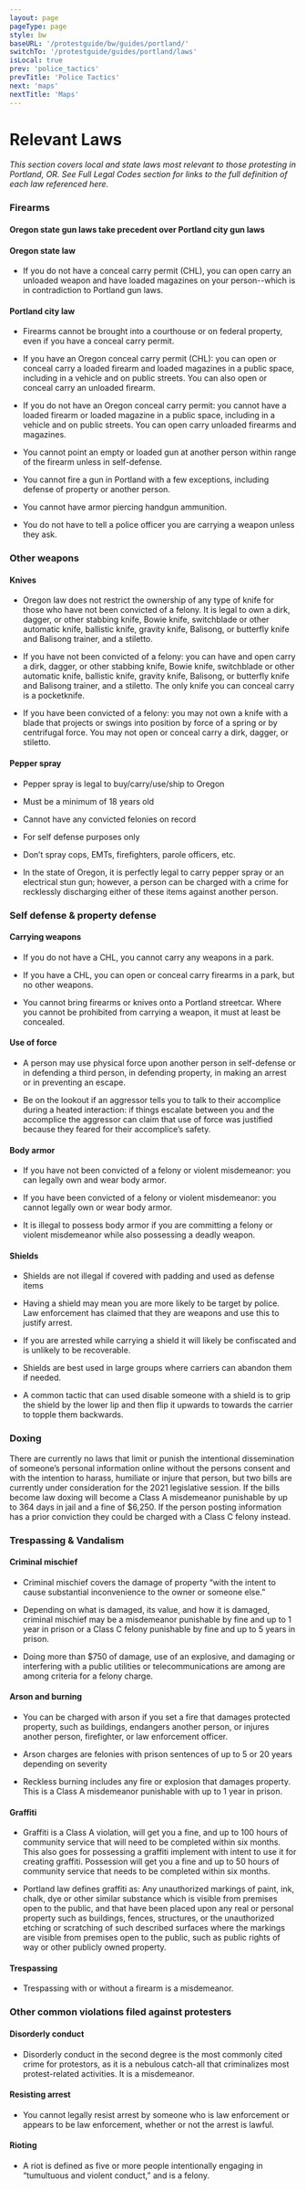 ```yaml
---
layout: page
pageType: page
style: bw
baseURL: '/protestguide/bw/guides/portland/'
switchTo: '/protestguide/guides/portland/laws'
isLocal: true
prev: 'police_tactics'
prevTitle: 'Police Tactics'
next: 'maps'
nextTitle: 'Maps'
---
```


# Relevant Laws

_This section covers local and state laws most relevant to those protesting in Portland, OR. See Full Legal Codes section for links to the full definition of each law referenced here._

### Firearms

#### **Oregon state gun laws take precedent over Portland city gun laws**

#### Oregon state law

- If you do not have a conceal carry permit (CHL), you can open carry an unloaded weapon and have loaded magazines on your person--which is in contradiction to Portland gun laws.

#### Portland city law

- Firearms cannot be brought into a courthouse or on federal property, even if you have a conceal carry permit.

- If you have an Oregon conceal carry permit (CHL): you can open or conceal carry a loaded firearm and loaded magazines in a public space, including in a vehicle and on public streets. You can also open or conceal carry an unloaded firearm.

- If you do not have an Oregon conceal carry permit: you cannot have a loaded firearm or loaded magazine in a public space, including in a vehicle and on public streets. You can open carry unloaded firearms and magazines.

- You cannot point an empty or loaded gun at another person within range of the firearm unless in self-defense.

- You cannot fire a gun in Portland with a few exceptions, including defense of property or another person.

- You cannot have armor piercing handgun ammunition.

- You do not have to tell a police officer you are carrying a weapon unless they ask.

### Other weapons

#### Knives

-  Oregon law does not restrict the ownership of any type of knife for those who have not been convicted of a felony. It is legal to own a dirk, dagger, or other stabbing knife, Bowie knife, switchblade or other automatic knife, ballistic knife, gravity knife, Balisong, or butterfly knife and Balisong trainer, and a stiletto.

- If you have not been convicted of a felony: you can have and open carry a dirk, dagger, or other stabbing knife, Bowie knife, switchblade or other automatic knife, ballistic knife, gravity knife, Balisong, or butterfly knife and Balisong trainer, and a stiletto. The only knife you can conceal carry is a pocketknife.

- If you have been convicted of a felony: you may not own a knife with a blade that projects or swings into position by force of a spring or by centrifugal force. You may not open or conceal carry a dirk, dagger, or stiletto. 

#### Pepper spray

- Pepper spray is legal to buy/carry/use/ship to Oregon

- Must be a minimum of 18 years old

- Cannot have any convicted felonies on record

- For self defense purposes only

- Don’t spray cops, EMTs, firefighters, parole officers, etc.

- In the state of Oregon, it is perfectly legal to carry pepper spray or an electrical stun gun; however, a person can be charged with a crime for recklessly discharging either of these items against another person.

### Self defense & property defense

#### Carrying weapons

- If you do not have a CHL, you cannot carry any weapons in a park.

- If you have a CHL, you can open or conceal carry firearms in a park, but no other weapons.

- You cannot bring firearms or knives onto a Portland streetcar. Where you cannot be prohibited from carrying a weapon, it must at least be concealed.

#### Use of force

- A person may use physical force upon another person in self-defense or in defending a third person, in defending property, in making an arrest or in preventing an escape.

- Be on the lookout if an aggressor tells you to talk to their accomplice during a heated interaction: if things escalate between you and the accomplice the aggressor can claim that use of force was justified because they feared for their accomplice’s safety.

#### Body armor

- If you have not been convicted of a felony or violent misdemeanor: you can legally own and wear body armor.

- If you have been convicted of a felony or violent misdemeanor: you cannot legally own or wear body armor.

- It is illegal to possess body armor if you are committing a felony or violent misdemeanor while also possessing a deadly weapon.

#### Shields

- Shields are not illegal if covered with padding and used as defense items

- Having a shield may mean you are more likely to be target by police. Law enforcement has claimed that they are weapons and use this to justify arrest.

- If you are arrested while carrying a shield it will likely be confiscated and is unlikely to be recoverable.

- Shields are best used in large groups where carriers can abandon them if needed.

- A common tactic that can used disable someone with a shield is to grip the shield by the lower lip and then flip it upwards to towards the carrier to topple them backwards.

### Doxing

There are currently no laws that limit or punish the intentional dissemination of someone’s personal information online without the persons consent and with the intention to harass, humiliate or injure that person, but two bills are currently under consideration for the 2021 legislative session. If the bills become law doxing will become a Class A misdemeanor punishable by up to 364 days in jail and a fine of $6,250. If the person posting information has a prior conviction they could be charged with a Class C felony instead.

### Trespassing & Vandalism

#### Criminal mischief

- Criminal mischief covers the damage of property “with the intent to cause substantial inconvenience to the owner or someone else.”

- Depending on what is damaged, its value, and how it is damaged, criminal mischief may be a misdemeanor punishable by fine and up to 1 year in prison or a Class C felony punishable by fine and up to 5 years in prison.

- Doing more than $750 of damage, use of an explosive, and damaging or interfering with a public utilities or telecommunications are among are among criteria for a felony charge.

#### Arson and burning

- You can be charged with arson if you set a fire that damages protected property, such as buildings, endangers another person, or injures another person, firefighter, or law enforcement officer.

- Arson charges are felonies with prison sentences of up to 5 or 20 years depending on severity

- Reckless burning includes any fire or explosion that damages property. This is a Class A misdemeanor punishable with up to 1 year in prison.

#### Graffiti

- Graffiti is a Class A violation, will get you a fine, and up to 100 hours of community service that will need to be completed within six months. This also goes for possessing a graffiti implement with intent to use it for creating graffiti. Possession will get you a fine and up to 50 hours of community service that needs to be completed within six months.

- Portland law defines graffiti as: Any unauthorized markings of paint, ink, chalk, dye or other similar substance which is visible from premises open to the public, and that have been placed upon any real or personal property such as buildings, fences, structures, or the unauthorized etching or scratching of such described surfaces where the markings are visible from premises open to the public, such as public rights of way or other publicly owned property.


#### Trespassing

- Trespassing with or without a firearm is a misdemeanor.

### Other common violations filed against protesters

#### Disorderly conduct

- Disorderly conduct in the second degree is the most commonly cited crime for protestors, as it is a nebulous catch-all that criminalizes most protest-related activities. It is a misdemeanor.

#### Resisting arrest

- You cannot legally resist arrest by someone who is law enforcement or appears to be law enforcement, whether or not the arrest is lawful.

#### Rioting

- A riot is defined as five or more people intentionally engaging in “tumultuous and violent conduct,” and is a felony.